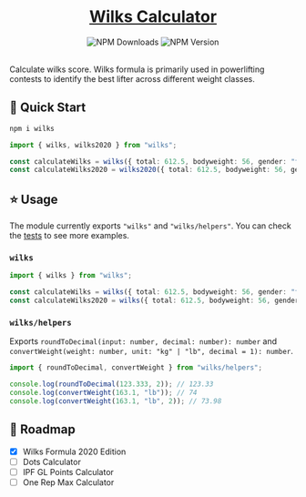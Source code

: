 <div align="center">
  <h1>  
    <a href="https://www.npmjs.com/package/wilks">Wilks Calculator</a>
  </h1>
  <img alt="NPM Downloads" src="https://img.shields.io/npm/dm/wilks">
  <img alt="NPM Version" src="https://img.shields.io/npm/v/wilks">
</div>

<br />

Calculate wilks score. Wilks formula is primarily used in powerlifting contests to identify the best lifter across different weight classes.

## 🚀 Quick Start

```sh
npm i wilks
```

```ts
import { wilks, wilks2020 } from "wilks";

const calculateWilks = wilks({ total: 612.5, bodyweight: 56, gender: "female", unit: "kg" }); // 720.67
const calculateWilks2020 = wilks2020({ total: 612.5, bodyweight: 56, gender: "female", unit: "kg" }); // 847.27
```

## ⭐ Usage

The module currently exports `"wilks"` and `"wilks/helpers"`. You can check the [tests](./src/__tests__) to see more examples.

### `wilks`

```ts
import { wilks } from "wilks";

const calculateWilks = wilks({ total: 612.5, bodyweight: 56, gender: "female", unit: "kg" }); // 720.67
const calculateWilks2020 = wilks({ total: 612.5, bodyweight: 56, gender: "female", unit: "kg" }, true); // 847.27
```

### `wilks/helpers`

Exports `roundToDecimal(input: number, decimal: number): number` and `convertWeight(weight: number, unit: "kg" | "lb", decimal = 1): number`.

```ts
import { roundToDecimal, convertWeight } from "wilks/helpers";

console.log(roundToDecimal(123.333, 2)); // 123.33
console.log(convertWeight(163.1, "lb")); // 74
console.log(convertWeight(163.1, "lb", 2)); // 73.98
```

## 📍 Roadmap

- [x] Wilks Formula 2020 Edition
- [ ] Dots Calculator
- [ ] IPF GL Points Calculator
- [ ] One Rep Max Calculator
